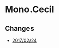 # Mono.Cecil

## Changes

* [2017/02/24](https://github.com/zebmason/cecil/commit/ac78837d3ba50ee72bb02d19fcf1205355acc3d0)

